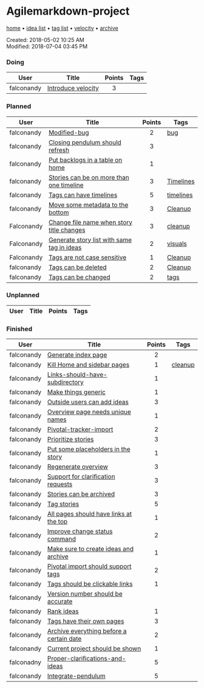 # Agilemarkdown-project

[home](index.md) • [idea list](ideas.md) • [tag list](tags.md) • [velocity](velocity.md) • [archive](agilemarkdown-project/archive.md)

Created: 2018-05-02 10:25 AM  
Modified: 2018-07-04 03:45 PM  

### Doing
| User | Title | Points | Tags |
|---|---|:---:|---|
| falconandy | [Introduce velocity](agilemarkdown-project/introduce-velocity.md) | 3 |  |

### Planned
| User | Title | Points | Tags |
|---|---|:---:|---|
| falconandy | [Modified-bug](agilemarkdown-project/modified-bug.md) | 2 | [bug](tags/bug.md) |
| falconandy | [Closing pendulum should refresh](agilemarkdown-project/closing-pendulum-should-refresh.md) | 3 |  |
| falconandy | [Put backlogs in a table on home](agilemarkdown-project/put-backlogs-in-a-table-on-home.md) | 1 |  |
| falconandy | [Stories can be on more than one timeline](agilemarkdown-project/Forecast-dates-by-tag.md) | 3 | [Timelines](tags/timelines.md) |
| falconandy | [Tags can have timelines](agilemarkdown-project/Tags-can-have-timelines.md) | 5 | [timelines](tags/timelines.md) |
| falconandy | [Move some metadata to the bottom](agilemarkdown-project/Move-some-metadata-to-the-bottom.md) | 3 | [Cleanup](tags/cleanup.md) |
| Falconandy | [Change file name when story title changes](agilemarkdown-project/Change-file-name-when-story-title-changes.md) | 3 | [cleanup](tags/cleanup.md) |
| Falconandy | [Generate story list with same tag in ideas](agilemarkdown-project/Generate-story-list-with-same-tag-in-ideas.md) | 2 | [visuals](tags/visuals.md) |
| Falconandy | [Tags are not case sensitive](agilemarkdown-project/Tags-are-not-case-sensitive.md) | 1 | [Cleanup](tags/cleanup.md) |
| falconandy | [Tags can be deleted](agilemarkdown-project/Tags-can-be-deleted.md) | 2 | [Cleanup](tags/cleanup.md) |
| falconandy | [Tags can be changed](agilemarkdown-project/Tags-can-be-changed.md) | 2 | [tags](tags/tags.md) |

### Unplanned
| User | Title | Points | Tags |
|---|---|:---:|---|

### Finished
| User | Title | Points | Tags |
|---|---|:---:|---|
| falconandy | [Generate index page](agilemarkdown-project/generate-index-page.md) | 2 |  |
| falconandy | [Kill Home and sidebar pages](agilemarkdown-project/kill-Home-and-sidebar-pages.md) | 1 | [cleanup](tags/cleanup.md) |
| falconandy | [Links-should-have-subdirectory](agilemarkdown-project/links-should-have-subdirectory.md) | 1 |  |
| falconandy | [Make things generic](agilemarkdown-project/make-things-generic.md.md) | 1 |  |
| falconandy | [Outside users can add ideas](agilemarkdown-project/outside-users-can-add-ideas.md) | 3 |  |
| falconandy | [Overview page needs unique names](agilemarkdown-project/overview-page-needs-unique-names.md) | 1 |  |
| falconandy | [Pivotal-tracker-import](agilemarkdown-project/pivotal-tracker-import.md) | 2 |  |
| falconandy | [Prioritize stories](agilemarkdown-project/prioritize-stories.md) | 3 |  |
| falconandy | [Put some placeholders in the story](agilemarkdown-project/put-some-placeholders-in-the-story.md) | 1 |  |
| falconandy | [Regenerate overview](agilemarkdown-project/regenerate-overview.md) | 3 |  |
| falconandy | [Support for clarification requests](agilemarkdown-project/send-comments-to-users.md) | 3 |  |
| falconandy | [Stories can be archived](agilemarkdown-project/stories-can-be-archived.md) | 3 |  |
| falconandy | [Tag stories](agilemarkdown-project/tag-stories.md) | 5 |  |
| falconandy | [All pages should have links at the top](agilemarkdown-project/all-pages-should-have-links-at-the-top.md) | 1 |  |
| falconandy | [Improve change status command](agilemarkdown-project/improve-change-status-command.md) | 2 |  |
| falconandy | [Make sure to create ideas and archive](agilemarkdown-project/make-sure-to-create-ideas-and-archive.md) | 1 |  |
| falconandy | [Pivotal import should support tags](agilemarkdown-project/pivotal-import-should-support-tags.md) | 2 |  |
| falconandy | [Tags should be clickable links](agilemarkdown-project/tags-should-be-clickable-links.md) | 1 |  |
| falconandy | [Version number should be accurate](agilemarkdown-project/version-number-should-be-accurate.md) |  |  |
| falconandy | [Rank ideas](agilemarkdown-project/rank-ideas.md) | 1 |  |
| falconandy | [Tags have their own pages](agilemarkdown-project/tags-have-their-own-pages.md) | 3 |  |
| falconandy | [Archive everything before a certain date](agilemarkdown-project/archive-everything-before-a-certain-date.md) | 2 |  |
| falconandy | [Current project should be shown](agilemarkdown-project/current-project-should-be-shown.md) | 1 |  |
| falconadny | [Proper-clarifications-and-ideas](agilemarkdown-project/proper-clarifications-and-ideas.md) | 5 |  |
| falconandy | [Integrate-pendulum](agilemarkdown-project/integrate-pendulum.md) | 5 |  |
